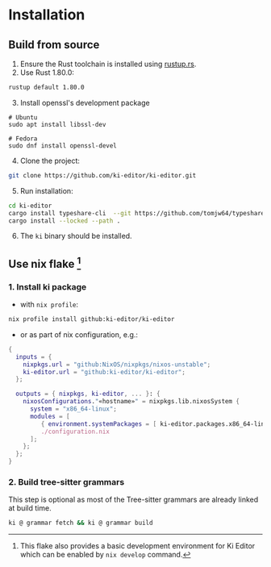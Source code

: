 # Installation

## Build from source

1. Ensure the Rust toolchain is installed using [rustup.rs](https://rustup.rs/).
2. Use Rust 1.80.0:

```sh
rustup default 1.80.0
```

3. Install openssl's development package

```
# Ubuntu
sudo apt install libssl-dev

# Fedora
sudo dnf install openssl-devel
```

4. Clone the project:

```sh
git clone https://github.com/ki-editor/ki-editor.git
```

5. Run installation:

```sh
cd ki-editor
cargo install typeshare-cli  --git https://github.com/tomjw64/typeshare  --branch allow-override-for-disallowed-types
cargo install --locked --path .
```

6. The `ki` binary should be installed.

## Use nix flake [^1]

[^1]: This flake also provides a basic development environment for Ki Editor which can be enabled by `nix develop` command.

### 1. Install ki package

  - with `nix profile`:

```sh
nix profile install github:ki-editor/ki-editor
```

  - or as part of nix configuration, e.g.:

```nix
{
  inputs = {
    nixpkgs.url = "github:NixOS/nixpkgs/nixos-unstable";
    ki-editor.url = "github:ki-editor/ki-editor";
  };

  outputs = { nixpkgs, ki-editor, ... }: {
    nixosConfigurations."«hostname»" = nixpkgs.lib.nixosSystem {
      system = "x86_64-linux";
      modules = [
         { environment.systemPackages = [ ki-editor.packages.x86_64-linux.default ] }
         ./configuration.nix
      ];
    };
  };
}
```

### 2. Build tree-sitter grammars

This step is optional as most of the Tree-sitter grammars are already linked at build time.


```sh
ki @ grammar fetch && ki @ grammar build
```
